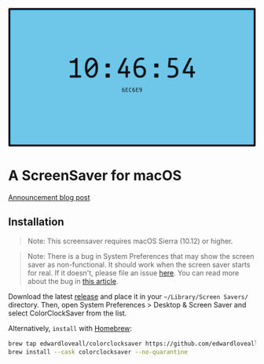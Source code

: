 ![A screenshot of the ColorClock Screensaver](./Resources/screenshot.png)

# A ScreenSaver for macOS

[Announcement blog post](https://blog.edwardloveall.com/colorclocksaver)

## Installation

>Note: This screensaver requires macOS Sierra (10.12) or higher.

>Note: There is a bug in System Preferences that may show the screen saver as non-functional. It should work when the screen saver starts for real. If it doesn't, please file an issue [here](https://github.com/edwardloveall/ColorClockSaver/issues). You can read more about the bug in [this article](http://alistairmcmillan.github.io/2016/04/25/OSX-Swift-screensaver-bug.html).

Download the latest [release](https://github.com/edwardloveall/ColorClockSaver/releases/latest) and place it in your `~/Library/Screen Savers/` directory. Then, open System Preferences > Desktop & Screen Saver and select ColorClockSaver from the list.

Alternatively, `install` with [Homebrew](https://brew.sh):

~~~ sh
brew tap edwardloveall/colorclocksaver https://github.com/edwardloveall/ColorClockSaver
brew install --cask colorclocksaver --no-quarantine
~~~
